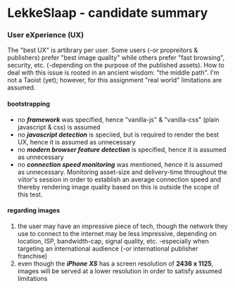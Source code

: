# LekkeSlaap - candidate summary

### User eXperience (UX)
The "best UX" is artibrary per user. Some users (-or propreitors & publishers) prefer "best image quality" while others prefer "fast browsing", security, etc. (-depending on the purpose of the published assets).
How to deal with this issue is rooted in an ancient wisdom: "the middle path". I'm not a Taoist (yet); however, for this assignment "real world" limitations are assumed.

#### bootstrapping
- no ***framework*** was specified, hence "vanilla-js" & "vanilla-css" (plain javascript & css) is assumed
- no ***javascript detection*** is speciied, but is required to render the best UX, hence it is assumed as unnecessary
- no ***modern browser feature detection*** is specified, hence it is assumed as unnecessary
- no ***connection speed monitoring*** was mentioned, hence it is assumed as unnecessary. Monitoring asset-size and delivery-time throughout the viitor's session in order to establish an average connection speed and thereby rendering image quality based on this is outside the scope of this test.

#### regarding images 
1. the user may have an impressive piece of tech, though the network they use to connect to the internet may be less impressive, depending on location, ISP, bandwidth-cap, signal quality, etc. -especially when targeting an international audience (-or international publisher franchise)
2. even though the ***iPhone XS*** has a screen resolution of **2436 x 1125**, images will be served at a lower resolution in order to satisfy assumed limitations
